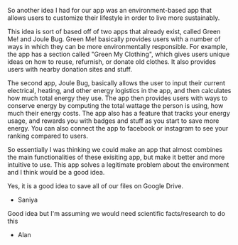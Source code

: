 So another idea I had for our app was an environment-based app that allows users to customize their lifestyle in order to live more sustainably.

This idea is sort of based off of two apps that already exist, called Green Me! and Joule Bug. Green Me! basically provides users with a number of ways in which they can be more environmentally responsible. For example, the app has a section called "Green My Clothing", which gives users unique ideas on how to reuse, refurnish, or donate old clothes. It also provides users with nearby donation sites and stuff.

The second app, Joule Bug, basically allows the user to input their current electrical, heating, and other energy logistics in the app, and then calculates how much total energy they use. The app then provides users with ways to conserve energy by computing the total wattage the person is using, how much their energy costs. The app also has a feature that tracks your energy usage, and rewards you with badges and stuff as you start to save more energy. You can also connect the app to facebook or instagram to see your ranking compared to users.

So essentially I was thinking we could make an app that almost combines the main functionalities of these exisiting app, but make it better and more intuitive to use. This app solves a legitimate problem about the environment and I think would be a good idea.

Yes, it is a good idea to save all of our files on Google Drive.
 - Saniya
 
 
 
 Good idea but I'm assuming we would need scientific facts/research to do this
  - Alan
